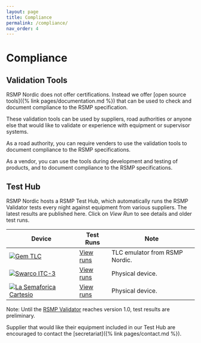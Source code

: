 ```yaml
---
layout: page
title: Compliance
permalink: /compliance/
nav_order: 4
---
```


# Compliance

## Validation Tools
RSMP Nordic does not offer certifications. Instead we offer [open source tools]({% link pages/documentation.md %}) that can be used to check and document compliance to the RSMP specification.

These validation tools can be used by suppliers, road authorities or anyone else that would like to validate or experience with equipment or supervisor systems.

As a road authority, you can require venders to use the validation tools to document compliance to the RSMP specifications.

As a vendor, you can use the tools during development and testing of products, and to document compliance to the RSMP specifications.

## Test Hub
RSMP Nordic hosts a RSMP Test Hub, which automatically runs the RSMP Validator tests every night against equipment from various suppliers. The latest results are published here. Click on *View Run* to see details and older test runs.

| Device | Test Runs | Note |
|--|--|--|
| [![Gem TLC](https://github.com/rsmp-nordic/rsmp_validator/actions/workflows/gem_tlc.yaml/badge.svg?branch=main)](https://github.com/rsmp-nordic/rsmp_validator/actions/workflows/gem_tlc.yaml) | [View runs](https://github.com/rsmp-nordic/rsmp_validator/actions/workflows/gem_tlc.yaml?query=branch=main) | TLC emulator from RSMP Nordic. |
| [![Swarco ITC-3](https://github.com/rsmp-nordic/rsmp_validator/actions/workflows/swarco_itc3.yaml/badge.svg?branch=main&event=schedule)](https://github.com/rsmp-nordic/rsmp_validator/actions/workflows/swarco_itc3.yaml) | [View runs](https://github.com/rsmp-nordic/rsmp_validator/actions/workflows/swarco_itc3.yaml?query=branch=main&event=schedule) | Physical device. |
| [![La Semaforica Cartesio](https://github.com/rsmp-nordic/rsmp_validator/actions/workflows/semaforica_cartesio.yaml/badge.svg?branch=main&event=schedule)](https://github.com/rsmp-nordic/rsmp_validator/actions/workflows/semaforica_cartesio.yaml) | [View runs](https://github.com/rsmp-nordic/rsmp_validator/actions/workflows/semaforica_cartesio.yaml?query=branch=main&event=schedule) | Physical device. |

Note: Until the [RSMP Validator](https://github.com/rsmp-nordic/rsmp_validator) reaches version 1.0, test results are preliminary.

Supplier that would like their equipment included in our Test Hub are encouraged to contact the [secretariat]({% link pages/contact.md %}).
